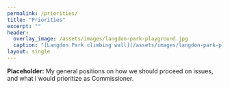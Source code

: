 ```yaml
---
permalink: /priorities/
title: "Priorities"
excerpt: ""
header:
  overlay_image: /assets/images/langdon-park-playground.jpg
  caption: "[Langdon Park climbing wall](/assets/images/langdon-park-playground.jpg) (photo by [Kelly Bell](http://kellybellphotography.com))"
layout: single
---
```

**Placeholder:** My general positions on how we should proceed on issues, and what I would prioritize as Commissioner.
